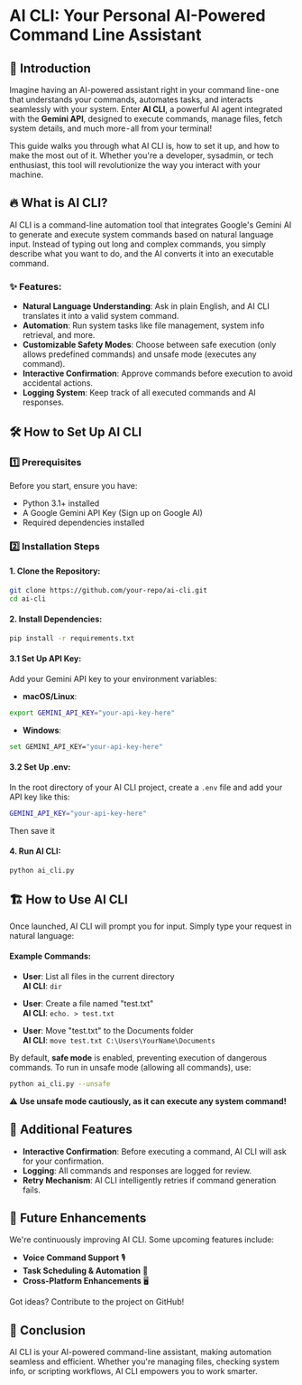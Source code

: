 # AI CLI: Your Personal AI-Powered Command Line Assistant

## 🚀 Introduction

Imagine having an AI-powered assistant right in your command line - one that understands your commands, automates tasks, and interacts seamlessly with your system. Enter **AI CLI**, a powerful AI agent integrated with the **Gemini API**, designed to execute commands, manage files, fetch system details, and much more - all from your terminal!

This guide walks you through what AI CLI is, how to set it up, and how to make the most out of it. Whether you're a developer, sysadmin, or tech enthusiast, this tool will revolutionize the way you interact with your machine.

## 🔥 What is AI CLI?

AI CLI is a command-line automation tool that integrates Google's Gemini AI to generate and execute system commands based on natural language input. Instead of typing out long and complex commands, you simply describe what you want to do, and the AI converts it into an executable command.

### ✨ Features:
- **Natural Language Understanding**: Ask in plain English, and AI CLI translates it into a valid system command.
- **Automation**: Run system tasks like file management, system info retrieval, and more.
- **Customizable Safety Modes**: Choose between safe execution (only allows predefined commands) and unsafe mode (executes any command).
- **Interactive Confirmation**: Approve commands before execution to avoid accidental actions.
- **Logging System**: Keep track of all executed commands and AI responses.

## 🛠️ How to Set Up AI CLI

### 1️⃣ Prerequisites

Before you start, ensure you have:
- Python 3.1+ installed
- A Google Gemini API Key (Sign up on Google AI)
- Required dependencies installed

### 2️⃣ Installation Steps

#### 1. Clone the Repository:
```bash
git clone https://github.com/your-repo/ai-cli.git
cd ai-cli
```

#### 2. Install Dependencies:
```bash
pip install -r requirements.txt
```

#### 3.1 Set Up API Key:
Add your Gemini API key to your environment variables:

- **macOS/Linux**:
```bash
export GEMINI_API_KEY="your-api-key-here"
```

- **Windows**:
```bash
set GEMINI_API_KEY="your-api-key-here"
```
#### 3.2 Set Up .env:
In the root directory of your AI CLI project, create a `.env` file and add your API key like this:
```bash
GEMINI_API_KEY="your-api-key-here"
```
Then save it
#### 4. Run AI CLI:
```bash
python ai_cli.py
```

## 🏗️ How to Use AI CLI

Once launched, AI CLI will prompt you for input. Simply type your request in natural language:

#### Example Commands:

- **User**: List all files in the current directory  
  **AI CLI**: `dir`

- **User**: Create a file named "test.txt"  
  **AI CLI**: `echo. > test.txt`

- **User**: Move "test.txt" to the Documents folder  
  **AI CLI**: `move test.txt C:\Users\YourName\Documents`

By default, **safe mode** is enabled, preventing execution of dangerous commands. To run in unsafe mode (allowing all commands), use:

```bash
python ai_cli.py --unsafe
```

⚠️ **Use unsafe mode cautiously, as it can execute any system command!**

## 📌 Additional Features
- **Interactive Confirmation**: Before executing a command, AI CLI will ask for your confirmation.
- **Logging**: All commands and responses are logged for review.
- **Retry Mechanism**: AI CLI intelligently retries if command generation fails.

## 🔮 Future Enhancements
We're continuously improving AI CLI. Some upcoming features include:
- **Voice Command Support** 🎙️
- **Task Scheduling & Automation** 📅
- **Cross-Platform Enhancements** 🖥️

Got ideas? Contribute to the project on GitHub!

## 🎉 Conclusion
AI CLI is your AI-powered command-line assistant, making automation seamless and efficient. Whether you're managing files, checking system info, or scripting workflows, AI CLI empowers you to work smarter.
